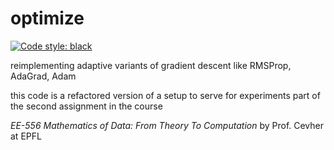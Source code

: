# optimize
[![Code style: black](https://img.shields.io/badge/code%20style-black-000000.svg)](https://github.com/ambv/black)

reimplementing adaptive variants of gradient descent like RMSProp, AdaGrad, Adam

this code is a refactored version of a setup to serve for experiments part of the second assignment in the course

_EE-556 Mathematics of Data: From Theory To Computation_ by Prof. Cevher at EPFL
